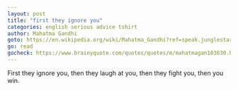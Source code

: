 ```yaml
---
layout: post
title: "first they ignore you"
categories: english serious advice tshirt
author: Mahatma Gandhi
goto: https://en.wikipedia.org/wiki/Mahatma_Gandhi?ref=speak.junglestar.org
go: read
gocheck: https://www.brainyquote.com/quotes/quotes/m/mahatmagan103630.html?ref=speak.junglestar.org
---
```

First they ignore you, then they laugh at you, then they fight you, then you win.
